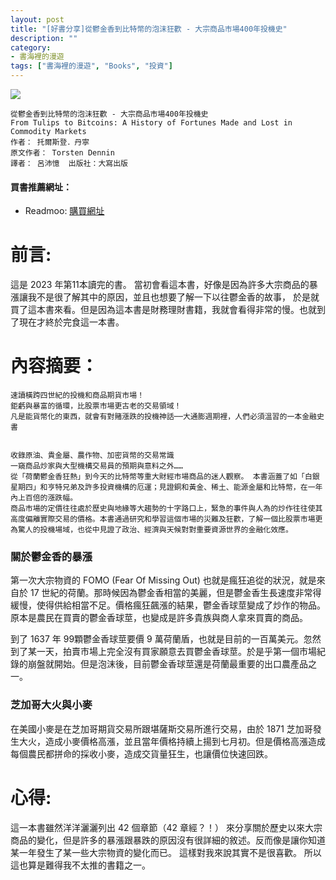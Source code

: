 ```yaml
---
layout: post
title: "[好書分享]從鬱金香到比特幣的泡沫狂歡 - 大宗商品市場400年投機史"
description: ""
category: 
- 書海裡的漫遊
tags: ["書海裡的漫遊", "Books", "投資"]
---
```


<div><a href="https://moo.im/a/23rCRV" title="從鬱金香到比特幣的泡沫狂歡"><img src="https://cdn.readmoo.com/cover/qj/mifgvrt_210x315.jpg?v=0" /></a></div>

```
從鬱金香到比特幣的泡沫狂歡 - 大宗商品市場400年投機史
From Tulips to Bitcoins: A History of Fortunes Made and Lost in Commodity Markets
作者： 托爾斯登．丹寧  
原文作者： Torsten Dennin  
譯者： 呂沛憶  出版社：大寫出版 
```

#### 買書推薦網址：

- Readmoo: [購買網址](https://moo.im/a/23rCRV)

# 前言:

這是 2023 年第11本讀完的書。 當初會看這本書，好像是因為許多大宗商品的暴漲讓我不是很了解其中的原因，並且也想要了解一下以往鬱金香的故事， 於是就買了這本書來看。但是因為這本書是財務理財書籍，我就會看得非常的慢。也就到了現在才終於完食這一本書。



# 內容摘要：

```
速讀橫跨四世紀的投機和商品期貨市場！
鉅虧與暴富的循環，比股票市場更古老的交易領域！
凡是能貨幣化的東西，就會有對賭漲跌的投機神話──大通膨週期裡，人們必須溫習的一本金融史書
 

收錄原油、貴金屬、農作物、加密貨幣的交易常識
一窺商品炒家與大型機構交易員的預期與意料之外……
從「荷蘭鬱金香狂熱」到今天的比特幣等重大財經市場商品的迷人觀察。 本書涵蓋了如「白銀星期四」和亨特兄弟及許多投資機構的厄運；見證銅和黃金、稀土、能源金屬和比特幣，在一年內上百倍的漲跌幅。
商品市場的定價往往處於歷史與地緣等大趨勢的十字路口上，緊急的事件與人為的炒作往往使其高度偏離實際交易的價格。本書通過研究和學習這個市場的災難及狂歡，了解一個比股票市場更為驚人的投機場域，也從中見證了政治、經濟與天候對對重要資源世界的金融化效應。

```

### 關於鬱金香的暴漲

第一次大宗物資的 FOMO (Fear Of Missing Out) 也就是瘋狂追從的狀況，就是來自於 17 世紀的荷蘭。那時候因為鬱金香相當的美麗，但是鬱金香生長速度非常得緩慢，使得供給相當不足。價格瘋狂飆漲的結果，鬱金香球莖變成了炒作的物品。 原本是農民在買賣的鬱金香球莖，也變成是許多貴族與商人拿來買賣的商品。

到了 1637 年 99顆鬱金香球莖要價 9 萬荷蘭盾，也就是目前的一百萬美元。忽然到了某一天，拍賣市場上完全沒有買家願意去買鬱金香球莖。於是乎第一個市場紀錄的崩盤就開始。但是泡沫後，目前鬱金香球莖還是荷蘭最重要的出口農產品之一。

### 芝加哥大火與小麥

在美國小麥是在芝加哥期貨交易所跟堪薩斯交易所進行交易，由於 1871 芝加哥發生大火，造成小麥價格高漲，並且當年價格持續上揚到七月初。但是價格高漲造成每個農民都拼命的採收小麥，造成交貨量狂生，也讓價位快速回跌。


# 心得:

這一本書雖然洋洋灑灑列出 42 個章節（42 章經？！） 來分享關於歷史以來大宗商品的變化，但是許多的暴漲跟暴跌的原因沒有很詳細的敘述。反而像是讓你知道某一年發生了某一些大宗物資的變化而已。 這樣對我來說其實不是很喜歡。 所以這也算是難得我不太推的書籍之一。
